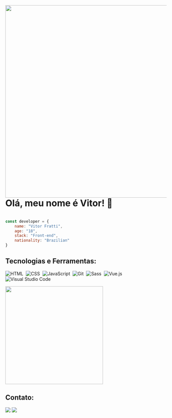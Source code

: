 <img align="right" height="600rem" src="https://raw.githubusercontent.com/gist/vitorfratti/eb4590a79db6b51e4533b43e8bb0038c/raw/61cda4547c93c2686d9bd723b1c4ecc868211bbb/githubcard-linkedin.svg"></img>

# Olá, meu nome é Vitor! 🤠

```javascript

const developer = {
    name: "Vitor Fratti",
    age: "18",
    stack: "Front-end",
    nationality: "Brazilian"
}

```

## Tecnologias e Ferramentas:

![HTML](https://img.shields.io/badge/-HTML-000165?style=flat&logo=HTML5&logoColor=ffffff)&nbsp;
![CSS](https://img.shields.io/badge/-CSS-000165?style=flat&logo=CSS3&logoColor=ffffff)&nbsp;
![JavaScript](https://img.shields.io/badge/-JavaScript-000165?style=flat&logo=javascript&logoColor=ffffff)&nbsp;
![Git](https://img.shields.io/badge/-Git-000165?style=flat&logo=git&logoColor=ffffff)&nbsp;
![Sass](https://img.shields.io/badge/-Sass-000165?style=flat&logo=sass&logoColor=ffffff)&nbsp;
![Vue.js](https://img.shields.io/badge/-Vue.js-000165?style=flat&logo=vue.js&logoColor=ffffff)&nbsp;
![Visual Studio Code](https://img.shields.io/badge/-Visual%20Studio%20Code-000165?style=flat&logo=visual-studio-code&logoColor=ffffff)&nbsp;

<img width="305rem" src="https://github-readme-stats.vercel.app/api/top-langs/?username=vitorfratti&layout=compact&theme=algolia"></img>

## Contato:

<a href="https://www.instagram.com/fra.tti/"><img src="https://img.shields.io/badge/Instagram-000165.svg?style=for-the-badge&logo=Instagram&logoColor=white"></img></a>
<a href="https://www.linkedin.com/in/vitor-fratti-82445022b/"><img src="https://img.shields.io/badge/LinkedIn-000165?style=for-the-badge&logo=linkedin&logoColor=white"></img></a>

